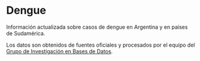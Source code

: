# Dengue

Información actualizada sobre casos de dengue en Argentina y en países de Sudamérica.

Los datos son obtenidos de fuentes oficiales y procesados por el equipo del  [Grupo de Investigación en Bases de Datos](http://www.frcu.utn.edu.ar/gibd).

